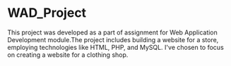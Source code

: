 # WAD_Project
This project was developed as a part of assignment for Web Application Development module.The project includes building a website for a store, employing technologies like HTML, PHP, and MySQL. I've chosen to focus on creating a website for a clothing shop.
